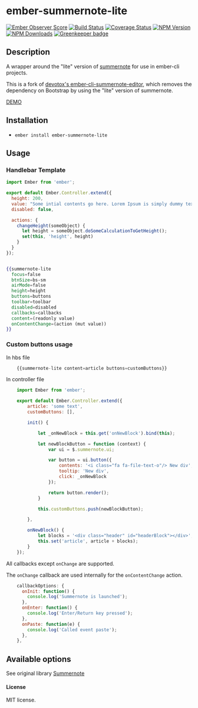 # ember-summernote-lite

[![Ember Observer Score](http://emberobserver.com/badges/ember-summernote-lite.svg)](http://emberobserver.com/addons/ember-summernote-lite)
[![Build Status](https://travis-ci.org/pauln/ember-summernote-lite.svg)](http://travis-ci.org/pauln/ember-summernote-lite)
[![Coverage Status](https://coveralls.io/repos/github/pauln/ember-summernote-lite/badge.svg)](https://coveralls.io/github/pauln/ember-summernote-lite)
[![NPM Version](https://badge.fury.io/js/ember-summernote-lite.svg)](http://badge.fury.io/js/ember-summernote-lite)
[![NPM Downloads](https://img.shields.io/npm/dm/ember-summernote-lite.svg)](https://www.npmjs.org/package/ember-summernote-lite)
[![Greenkeeper badge](https://badges.greenkeeper.io/pauln/ember-summernote-lite.svg)](https://greenkeeper.io/)

## Description
A wrapper around the "lite" version of [summernote](https://github.com/summernote/summernote) for use in ember-cli projects.

This is a fork of [devotox's ember-cli-summernote-editor](https://github.com/devotox/ember-cli-summernote-editor), which removes the dependency on Bootstrap by using the "lite" version of summernote.

[DEMO](http://pauln.github.io/ember-summernote-lite)

## Installation
* `ember install ember-summernote-lite`

## Usage

### Handlebar Template

```javascript
import Ember from 'ember';

export default Ember.Controller.extend({
  height: 200,
  value: "Some intial contents go here. Lorem Ipsum is simply dummy text of the printing.",
  disabled: false,

  actions: {
    changeHeight(someObject) {
      let height = someObject.doSomeCalculationToGetHeight();
      set(this, 'height', height)
    }
  }
});
```

```handlebars

{{summernote-lite
  focus=false
  btnSize=bs-sm
  airMode=false
  height=height
  buttons=buttons
  toolbar=toolbar
  disabled=disabled
  callbacks=callbacks
  content=(readonly value)
  onContentChange=(action (mut value))
}}
```

### Custom buttons usage ###

In hbs file
```javascript
    {{summernote-lite content=article buttons=customButtons}}
```

In controller file
```javascript
    import Ember from 'ember';

    export default Ember.Controller.extend({
        article: 'some text',
        customButtons: [],

        init() {

            let _onNewBlock = this.get('onNewBlock').bind(this);

            let newBlockButton = function (context) {
                var ui = $.summernote.ui;

                var button = ui.button({
                    contents: '<i class="fa fa-file-text-o"/> New div',
                    tooltip: 'New div',
                    click: _onNewBlock
                });

                return button.render();
            }

            this.customButtons.push(newBlockButton);

        },

        onNewBlock() {
            let blocks = '<div class="header" id="headerBlock"></div>';
            this.set('article', article + blocks);
        }
    });
```

All callbacks except `onChange` are supported.

The `onChange` callback are used internally for the `onContentChange` action.

```javascript
    callbackOptions: {
      onInit: function() {
        console.log('Summernote is launched');
      },
      onEnter: function() {
        console.log('Enter/Return key pressed');
      },
      onPaste: function(e) {
        console.log('Called event paste');
      },
    },
```

## Available options
See original library [Summernote](https://github.com/summernote/summernote)

#### License
MIT license.
